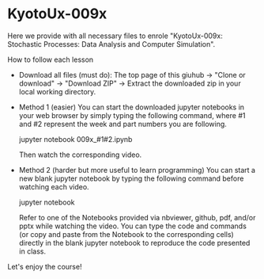 # KyotoUx-009x

Here we provide with all necessary files to enrole "KyotoUx-009x: Stochastic Processes: Data Analysis and Computer Simulation".

How to follow each lesson

- Download all files (must do): The top page of this giuhub -> "Clone or download" -> "Download ZIP" -> Extract the downloaded zip in your local working directory.

- Method 1 (easier)
  You can start the downloaded jupyter notebooks in your web browser by simply typing the following command, where #1 and #2 represent the week and part numbers you are following.

    jupyter notebook 009x_#1#2.ipynb

  Then watch the corresponding video.

- Method 2 (harder but more useful to learn programming)
  You can start a new blank jupyter notebook by typing the following command before watching each video.
  
    jupyter notebook

  Refer to one of the Notebooks provided via nbviewer, github, pdf, and/or pptx while watching the video.
  You can type the code and commands (or copy and paste from the Notebook to the corresponding cells) directly in the blank jupyter notebook to reproduce the code presented in class.
  
Let's enjoy the course!
  

